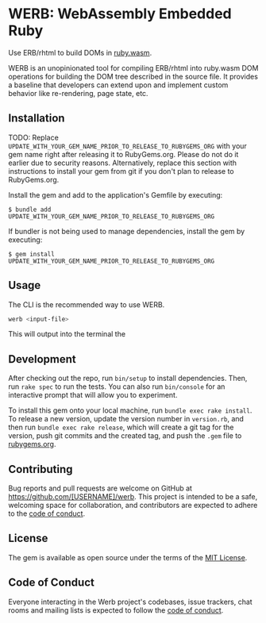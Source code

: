 # WERB: WebAssembly Embedded Ruby

Use ERB/rhtml to build DOMs in [ruby.wasm](https://github.com/ruby/ruby.wasm).

WERB is an unopinionated tool for compiling ERB/rhtml into ruby.wasm DOM operations for building the DOM tree described in the source file. It provides a baseline that developers can extend upon and implement custom behavior like re-rendering, page state, etc.

## Installation

TODO: Replace `UPDATE_WITH_YOUR_GEM_NAME_PRIOR_TO_RELEASE_TO_RUBYGEMS_ORG` with your gem name right after releasing it to RubyGems.org. Please do not do it earlier due to security reasons. Alternatively, replace this section with instructions to install your gem from git if you don't plan to release to RubyGems.org.

Install the gem and add to the application's Gemfile by executing:

    $ bundle add UPDATE_WITH_YOUR_GEM_NAME_PRIOR_TO_RELEASE_TO_RUBYGEMS_ORG

If bundler is not being used to manage dependencies, install the gem by executing:

    $ gem install UPDATE_WITH_YOUR_GEM_NAME_PRIOR_TO_RELEASE_TO_RUBYGEMS_ORG

## Usage

The CLI is the recommended way to use WERB.
```bash
werb <input-file>
```
This will output into the terminal the

## Development

After checking out the repo, run `bin/setup` to install dependencies. Then, run `rake spec` to run the tests. You can also run `bin/console` for an interactive prompt that will allow you to experiment.

To install this gem onto your local machine, run `bundle exec rake install`. To release a new version, update the version number in `version.rb`, and then run `bundle exec rake release`, which will create a git tag for the version, push git commits and the created tag, and push the `.gem` file to [rubygems.org](https://rubygems.org).

## Contributing

Bug reports and pull requests are welcome on GitHub at https://github.com/[USERNAME]/werb. This project is intended to be a safe, welcoming space for collaboration, and contributors are expected to adhere to the [code of conduct](https://github.com/[USERNAME]/werb/blob/main/CODE_OF_CONDUCT.md).

## License

The gem is available as open source under the terms of the [MIT License](https://opensource.org/licenses/MIT).

## Code of Conduct

Everyone interacting in the Werb project's codebases, issue trackers, chat rooms and mailing lists is expected to follow the [code of conduct](https://github.com/[USERNAME]/werb/blob/main/CODE_OF_CONDUCT.md).

